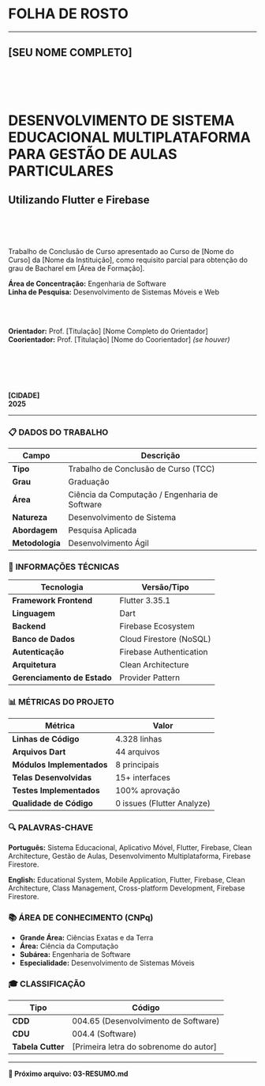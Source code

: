 # **FOLHA DE ROSTO**

---

## **[SEU NOME COMPLETO]**

<br><br><br>

# **DESENVOLVIMENTO DE SISTEMA EDUCACIONAL MULTIPLATAFORMA PARA GESTÃO DE AULAS PARTICULARES**

## **Utilizando Flutter e Firebase**

<br><br><br>

Trabalho de Conclusão de Curso apresentado ao Curso de [Nome do Curso] da [Nome da Instituição], como requisito parcial para obtenção do grau de Bacharel em [Área de Formação].

**Área de Concentração:** Engenharia de Software  
**Linha de Pesquisa:** Desenvolvimento de Sistemas Móveis e Web

<br><br>

**Orientador:** Prof. [Titulação] [Nome Completo do Orientador]  
**Coorientador:** Prof. [Titulação] [Nome do Coorientador] _(se houver)_

<br><br><br><br>

**[CIDADE]**  
**2025**

---

### 📋 **DADOS DO TRABALHO**

| **Campo**       | **Descrição**                                  |
| --------------- | ---------------------------------------------- |
| **Tipo**        | Trabalho de Conclusão de Curso (TCC)           |
| **Grau**        | Graduação                                      |
| **Área**        | Ciência da Computação / Engenharia de Software |
| **Natureza**    | Desenvolvimento de Sistema                     |
| **Abordagem**   | Pesquisa Aplicada                              |
| **Metodologia** | Desenvolvimento Ágil                           |

### 🎯 **INFORMAÇÕES TÉCNICAS**

| **Tecnologia**              | **Versão/Tipo**         |
| --------------------------- | ----------------------- |
| **Framework Frontend**      | Flutter 3.35.1          |
| **Linguagem**               | Dart                    |
| **Backend**                 | Firebase Ecosystem      |
| **Banco de Dados**          | Cloud Firestore (NoSQL) |
| **Autenticação**            | Firebase Authentication |
| **Arquitetura**             | Clean Architecture      |
| **Gerenciamento de Estado** | Provider Pattern        |

### 📊 **MÉTRICAS DO PROJETO**

| **Métrica**               | **Valor**                  |
| ------------------------- | -------------------------- |
| **Linhas de Código**      | 4.328 linhas               |
| **Arquivos Dart**         | 44 arquivos                |
| **Módulos Implementados** | 8 principais               |
| **Telas Desenvolvidas**   | 15+ interfaces             |
| **Testes Implementados**  | 100% aprovação             |
| **Qualidade de Código**   | 0 issues (Flutter Analyze) |

### 🔍 **PALAVRAS-CHAVE**

**Português:** Sistema Educacional, Aplicativo Móvel, Flutter, Firebase, Clean Architecture, Gestão de Aulas, Desenvolvimento Multiplataforma, Firebase Firestore.

**English:** Educational System, Mobile Application, Flutter, Firebase, Clean Architecture, Class Management, Cross-platform Development, Firebase Firestore.

### 📚 **ÁREA DE CONHECIMENTO (CNPq)**

- **Grande Área:** Ciências Exatas e da Terra
- **Área:** Ciência da Computação
- **Subárea:** Engenharia de Software
- **Especialidade:** Desenvolvimento de Sistemas Móveis

### 🎓 **CLASSIFICAÇÃO**

| **Tipo**          | **Código**                             |
| ----------------- | -------------------------------------- |
| **CDD**           | 004.65 (Desenvolvimento de Software)   |
| **CDU**           | 004.4 (Software)                       |
| **Tabela Cutter** | [Primeira letra do sobrenome do autor] |

---

**📄 Próximo arquivo: 03-RESUMO.md**
